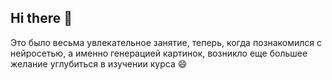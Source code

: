 ## Hi there 👋
Это было весьма увлекательное занятие, теперь, когда познакомился с нейросетью, а именно генерацией картинок, возникло еще большее желание углубиться в изучении курса 😄
<!--
**Kavreil/Kavreil** is a ✨ _special_ ✨ repository because its `README.md` (this file) appears on your GitHub profile.

Here are some ideas to get you started:

- 🔭 I’m currently working on ...
- 🌱 I’m currently learning ...
- 👯 I’m looking to collaborate on ...
- 🤔 I’m looking for help with ...
- 💬 Ask me about ...
- 📫 How to reach me: ...
- 😄 Pronouns: ...
- ⚡ Fun fact: ...
-->
